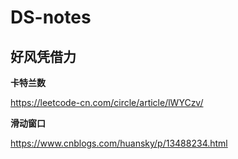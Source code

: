 # DS-notes

## 好风凭借力

**卡特兰数**

https://leetcode-cn.com/circle/article/lWYCzv/

**滑动窗口**

https://www.cnblogs.com/huansky/p/13488234.html